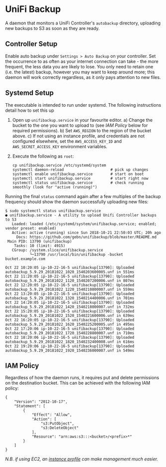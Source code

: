 # UniFi Backup

A daemon that monitors a UniFi Controller's `autobackup` directory, uploading new backups to S3 as soon as they are ready.

## Controller Setup

Enable auto backup under `Settings > Auto Backup` on your controller. Set the occurrence to as often as your internet connection can take - the more frequent, the less data you are likely to lose. You only need to retain one (i.e. the latest) backup, however you may want to keep around more; this daemon will work correctly regardless, as it only pays attention to new files.

## Systemd Setup

The executable is intended to run under systemd. The following instructions detail how to set this up

 1. Open up `unifibackup.service` in your favourite editor.
     a) Change the bucket to the one you want to upload to (see *IAM Policy* below for required permissions).
     b) Set `AWS_REGION` to the region of the bucket above.
     c) If not using an instance profile, and credentials are not configured elsewhere, set the `AWS_ACCESS_KEY_ID` and `AWS_SECRET_ACCESS_KEY` environment variables.
 2. Execute the following as `root`:

        cp unifibackup.service /etc/systemd/system
        systemctl daemon-reload                     # pick up changes
        systemctl enable unifibackup.service        # start on boot
        systemctl start unifibackup.service         # start right now
        systemctl status unifibackup.service        # check running smoothly (look for "active (running)")

Running the final `status` command again after a few multiples of the backup frequency should show the daemon successfully uploading new files:

    $ sudo systemctl status unifibackup.service
    ● unifibackup.service - A utility to upload Unifi Controller backups to S3
       Loaded: loaded (/etc/systemd/system/unifibackup.service; enabled; vendor preset: enabled)
       Active: active (running) since Sun 2018-10-21 22:50:03 UTC; 20h ago
         Docs: https://github.com/gebn/unifibackup/blob/master/README.md
     Main PID: 13790 (unifibackup)
        Tasks: 10 (limit: 4915)
       CGroup: /system.slice/unifibackup.service
               └─13790 /usr/local/bin/unifibackup -bucket bucket.example.com

    Oct 22 10:20:05 ip-10-22-16-5 unifibackup[13790]: Uploaded autobackup_5.9.29_20181022_1020_1540203600005.unf in 551ms
    Oct 22 11:20:05 ip-10-22-16-5 unifibackup[13790]: Uploaded autobackup_5.9.29_20181022_1120_1540207200006.unf in 807ms
    Oct 22 12:20:05 ip-10-22-16-5 unifibackup[13790]: Uploaded autobackup_5.9.29_20181022_1220_1540210800007.unf in 559ms
    Oct 22 13:20:05 ip-10-22-16-5 unifibackup[13790]: Uploaded autobackup_5.9.29_20181022_1320_1540214400006.unf in 701ms
    Oct 22 14:20:05 ip-10-22-16-5 unifibackup[13790]: Uploaded autobackup_5.9.29_20181022_1420_1540218000007.unf in 732ms
    Oct 22 15:20:05 ip-10-22-16-5 unifibackup[13790]: Uploaded autobackup_5.9.29_20181022_1520_1540221600006.unf in 639ms
    Oct 22 16:20:05 ip-10-22-16-5 unifibackup[13790]: Uploaded autobackup_5.9.29_20181022_1620_1540225200005.unf in 495ms
    Oct 22 17:20:06 ip-10-22-16-5 unifibackup[13790]: Uploaded autobackup_5.9.29_20181022_1720_1540228800007.unf in 710ms
    Oct 22 18:20:06 ip-10-22-16-5 unifibackup[13790]: Uploaded autobackup_5.9.29_20181022_1820_1540232400008.unf in 616ms
    Oct 22 19:20:06 ip-10-22-16-5 unifibackup[13790]: Uploaded autobackup_5.9.29_20181022_1920_1540236000007.unf in 549ms

## IAM Policy

Regardless of how the daemon runs, it requires put and delete permissions on the destination bucket. This can be achieved with the following IAM policy:

    {
        "Version": "2012-10-17",
        "Statement": [
            {
                "Effect": "Allow",
                "Action": [
                    "s3:PutObject",
                    "s3:DeleteObject"
                ],
                "Resource": "arn:aws:s3:::<bucket>/<prefix>*"
            }
        ]
    }

*N.B. if using EC2, an [instance profile](https://docs.aws.amazon.com/IAM/latest/UserGuide/id_roles_use_switch-role-ec2.html) can make management much easier.*

